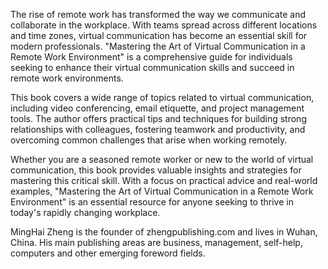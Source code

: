 
The rise of remote work has transformed the way we communicate and collaborate in the workplace. With teams spread across different locations and time zones, virtual communication has become an essential skill for modern professionals. "Mastering the Art of Virtual Communication in a Remote Work Environment" is a comprehensive guide for individuals seeking to enhance their virtual communication skills and succeed in remote work environments.

This book covers a wide range of topics related to virtual communication, including video conferencing, email etiquette, and project management tools. The author offers practical tips and techniques for building strong relationships with colleagues, fostering teamwork and productivity, and overcoming common challenges that arise when working remotely.

Whether you are a seasoned remote worker or new to the world of virtual communication, this book provides valuable insights and strategies for mastering this critical skill. With a focus on practical advice and real-world examples, "Mastering the Art of Virtual Communication in a Remote Work Environment" is an essential resource for anyone seeking to thrive in today's rapidly changing workplace.

MingHai Zheng is the founder of zhengpublishing.com and lives in Wuhan, China. His main publishing areas are business, management, self-help, computers and other emerging foreword fields.
